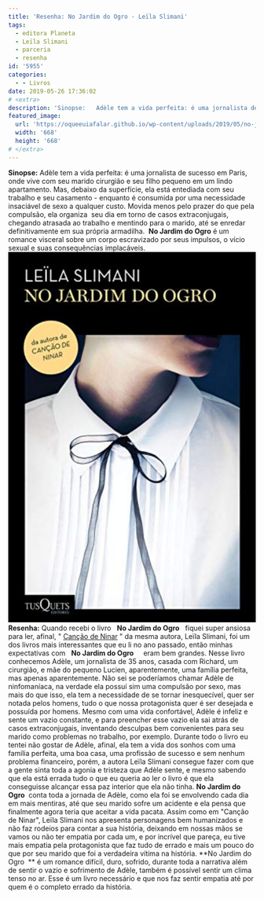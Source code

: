 ```yaml
---
title: 'Resenha: No Jardim do Ogro - Leïla Slimani'
tags:
  - editora Planeta
  - Leïla Slimani
  - parceria
  - resenha
id: '5955'
categories:
  - - Livros
date: 2019-05-26 17:36:02
# <extra>
description: 'Sinopse:   Adèle tem a vida perfeita: é uma jornalista de sucesso em Paris, onde vive com seu marido cirurgião e seu filho pequeno em um lindo apartamento. Mas, debaixo da superfície, ela está entediada com seu trabalho e seu casamento &#8211; enquanto é consumida por uma necessidade insaciável de sexo a qualquer custo. Movida menos pelo prazer do que pela compulsão, ela organiza  seu dia em torno de casos extraconjugais, chegando atrasada ao trabalho e mentindo para o marido, até se enredar definitivamente em sua própria armadilha.  No Jardim do Ogro   é um romance visceral sobre um corpo escravizado por seus impulsos, o vício sexual e suas consequências implacáveis. Resenha: Quando recebi o livro   No Jardim do Ogro   fiquei super ansiosa para ler, afinal, &#8221; Canção de Ninar &#8221; da mesma autora, Leïla Slimani, foi um dos livros mais interessantes que eu li &hellip;'
featured_image: 
  url: 'https://oqueeuiafalar.github.io/wp-content/uploads/2019/05/no-jardim-do-ogro.jpg'
  width: '668'
  height: '668'
# </extra>
---
```


**Sinopse:** Adèle tem a vida perfeita: é uma jornalista de sucesso em Paris, onde vive com seu marido cirurgião e seu filho pequeno em um lindo apartamento. Mas, debaixo da superfície, ela está entediada com seu trabalho e seu casamento - enquanto é consumida por uma necessidade insaciável de sexo a qualquer custo. Movida menos pelo prazer do que pela compulsão, ela organiza  seu dia em torno de casos extraconjugais, chegando atrasada ao trabalho e mentindo para o marido, até se enredar definitivamente em sua própria armadilha.  **No Jardim do Ogro** é um romance visceral sobre um corpo escravizado por seus impulsos, o vício sexual e suas consequências implacáveis. ![livro No jardim do ogro](/wp-content/uploads/2019/05/no-jardim-do-ogro.jpg "livro No jardim do ogro") **Resenha:** Quando recebi o livro   **No Jardim do Ogro**   fiquei super ansiosa para ler, afinal, " [Canção de Ninar](http://natalia.blog.br/cancao-de-ninar/) " da mesma autora, Leïla Slimani, foi um dos livros mais interessantes que eu li no ano passado, então minhas expectativas com   **No Jardim do Ogro**     eram bem grandes. Nesse livro conhecemos Adèle, um jornalista de 35 anos, casada com Richard, um cirurgião, e mãe do pequeno Lucien, aparentemente, uma família perfeita, mas apenas aparentemente. Não sei se poderíamos chamar Adèle de ninfomaníaca, na verdade ela possuí sim uma compulsão por sexo, mas mais do que isso, ela tem a necessidade de se tornar inesquecível, quer ser notada pelos homens, tudo o que nossa protagonista quer é ser desejada e possuída por homens. Mesmo com uma vida confortável, Adèle é infeliz e sente um vazio constante, e para preencher esse vazio ela sai atrás de casos extraconjugais, inventando desculpas bem convenientes para seu marido como problemas no trabalho, por exemplo. Durante todo o livro eu tentei não gostar de Adèle, afinal, ela tem a vida dos sonhos com uma família perfeita, uma boa casa, uma profissão de sucesso e sem nenhum problema financeiro, porém, a autora Leïla Slimani consegue fazer com que a gente sinta toda a agonia e tristeza que Adèle sente, e mesmo sabendo que ela está errada tudo o que eu queria ao ler o livro é que ela conseguisse alcançar essa paz interior que ela não tinha. **No Jardim do Ogro**  conta toda a jornada de Adèle, como ela foi se envolvendo cada dia em mais mentiras, até que seu marido sofre um acidente e ela pensa que finalmente agora teria que aceitar a vida pacata. Assim como em "Canção de Ninar", Leïla Slimani nos apresenta personagens bem humanizados e não faz rodeios para contar a sua história, deixando em nossas mãos se vamos ou não ter empatia por cada um, e por incrível que pareça, eu tive mais empatia pela protagonista que faz tudo de errado e mais um pouco do que por seu marido que foi a verdadeira vítima na história. **No Jardim do Ogro  ** é um romance difícil, duro, sofrido, durante toda a narrativa além de sentir o vazio e sofrimento de Adèle, também é possível sentir um clima tenso no ar. Esse é um livro necessário e que nos faz sentir empatia até por quem é o completo errado da história.
